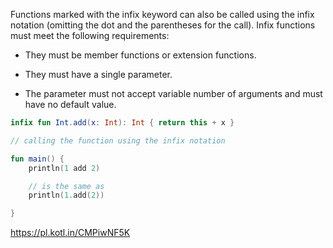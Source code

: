 Functions marked with the infix keyword can also be called using the infix notation (omitting the dot and the parentheses for the call). Infix functions must meet the following requirements:

- They must be member functions or extension functions.

- They must have a single parameter.

- The parameter must not accept variable number of arguments and must have no default value.

```kotlin
infix fun Int.add(x: Int): Int { return this + x }

// calling the function using the infix notation

fun main() {
    println(1 add 2)

    // is the same as
    println(1.add(2))

}
```

https://pl.kotl.in/CMPiwNF5K
